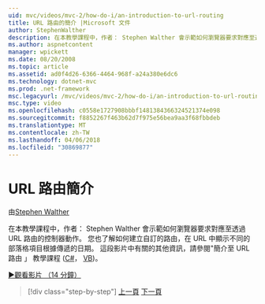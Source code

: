 ```yaml
---
uid: mvc/videos/mvc-2/how-do-i/an-introduction-to-url-routing
title: URL 路由的簡介 |Microsoft 文件
author: StephenWalther
description: 在本教學課程中，作者： Stephen Walther 會示範如何瀏覽器要求對應至透過 URL 路由的控制器動作。 您也了解如何建立 cust...
ms.author: aspnetcontent
manager: wpickett
ms.date: 08/20/2008
ms.topic: article
ms.assetid: ad0f4d26-6366-4464-968f-a24a380e6dc6
ms.technology: dotnet-mvc
ms.prod: .net-framework
msc.legacyurl: /mvc/videos/mvc-2/how-do-i/an-introduction-to-url-routing
msc.type: video
ms.openlocfilehash: c0558e1727908bbbf1481384366324521374e098
ms.sourcegitcommit: f8852267f463b62d7f975e56bea9aa3f68fbbdeb
ms.translationtype: MT
ms.contentlocale: zh-TW
ms.lasthandoff: 04/06/2018
ms.locfileid: "30869877"
---
```

<a name="an-introduction-to-url-routing"></a>URL 路由簡介
====================
由[Stephen Walther](https://github.com/StephenWalther)

在本教學課程中，作者： Stephen Walther 會示範如何瀏覽器要求對應至透過 URL 路由的控制器動作。 您也了解如何建立自訂的路由，在 URL 中顯示不同的部落格項目根據傳遞的日期。 這段影片中有關的其他資訊，請參閱"簡介至 URL 路由 」 教學課程 ([C#](../../../overview/older-versions-1/controllers-and-routing/asp-net-mvc-routing-overview-cs.md)， [VB](../../../overview/older-versions-1/controllers-and-routing/asp-net-mvc-routing-overview-vb.md))。

[&#9654;觀看影片 （14 分鐘）](https://channel9.msdn.com/Blogs/ASP-NET-Site-Videos/an-introduction-to-url-routing)

> [!div class="step-by-step"]
> [上一頁](understanding-views-view-data-and-html-helpers.md)
> [下一頁](preventing-javascript-injection-attacks.md)
